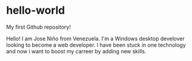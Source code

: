 # hello-world
My first Github repository!

Hello! I am Jose Niño from Venezuela.  I'm a Windows desktop develover looking to become a web developer. I have been stuck in one technology and now i want to boost my carreer by adding new skills.

